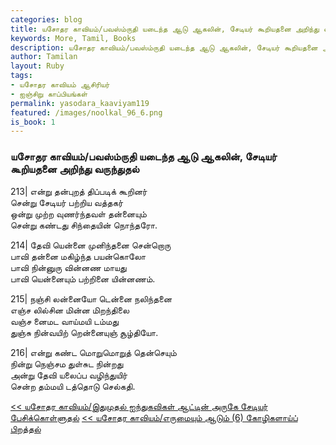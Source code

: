 ```yaml
---  
categories: blog  
title: யசோதர காவியம்/பவஸ்ம்ருதி யடைந்த ஆடு ஆகலின், சேடியர் கூறியதனை அறிந்து வருந்துதல்
keywords: More, Tamil, Books  
description: யசோதர காவியம்/பவஸ்ம்ருதி யடைந்த ஆடு ஆகலின், சேடியர் கூறியதனை அறிந்து வருந்துதல்
author: Tamilan  
layout: Ruby  
tags:     
- யசோதர காவியம் ஆசிரியர்
- ஐஞ்சிறு காப்பியங்கள்
permalink: yasodara_kaaviyam119  
featured: /images/noolkal_96_6.png  
is_book: 1
---  
```



### யசோதர காவியம்/பவஸ்ம்ருதி யடைந்த ஆடு ஆகலின், சேடியர் கூறியதனை அறிந்து வருந்துதல்

213| என்று தன்புறத் திப்படிக் கூறினர்  
சென்று சேடியர் பற்றிய வத்தகர்  
ஒன்று முற்ற வுணர்ந்தவள் தன்னையும்  
சென்று கண்டது சிந்தையின் நொந்தரோ.

214| தேவி யென்னை முனிந்தனை சென்றொரு  
பாவி தன்னை மகிழ்ந்த பயன்கொலோ  
பாவி நின்னுரு வின்னண மாயது  
பாவி யென்னையும் பற்றினை யின்னணம்.

215| நஞ்சி லன்னையோ டென்னை நலிந்தனை  
எஞ்ச லில்சின மின்ன மிறந்திலை  
வஞ்ச னைமட வாய்மயி டம்மது  
துஞ்சு நின்வயிற் றென்னையுஞ் சூழ்தியோ.

216| என்று கண்ட மொறுமொறுத் தென்செயும்  
நின்று நெஞ்சம துள்சுட நின்றது  
அன்று தேவி யலைப்ப வழிந்துயிர்  
சென்ற தம்மயி டத்தொடு செல்கதி.

[<< யசோதர காவியம்/இதுமுதல் ஐந்துகவிகள் ஆட்டின் அருகே சேடியர் பேசிக்கொள்ளுதல்](yasodara_kaaviyam118) [<< யசோதர காவியம்/எருமையும் ஆடும் (6) கோழிகளாய்ப் பிறத்தல்](yasodara_kaaviyam120)


